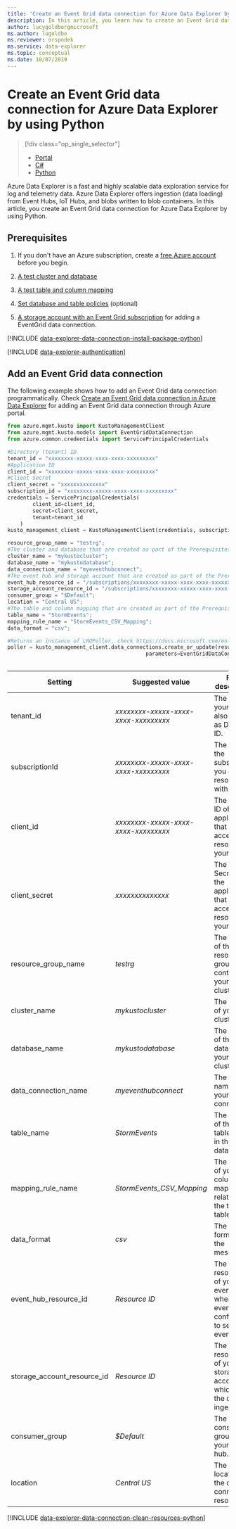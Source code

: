 ```yaml
---
title: 'Create an Event Grid data connection for Azure Data Explorer by using Python'
description: In this article, you learn how to create an Event Grid data connection for Azure Data Explorer by using Python.
author: lucygoldbergmicrosoft
ms.author: lugoldbe
ms.reviewer: orspodek
ms.service: data-explorer
ms.topic: conceptual
ms.date: 10/07/2019
---
```


# Create an Event Grid data connection for Azure Data Explorer by using Python

> [!div class="op_single_selector"]
> * [Portal](ingest-data-event-grid.md)
> * [C#](data-connection-event-grid-csharp.md)
> * [Python](data-connection-event-grid-python.md)

Azure Data Explorer is a fast and highly scalable data exploration service for log and telemetry data. Azure Data Explorer offers ingestion (data loading) from Event Hubs, IoT Hubs, and blobs written to blob containers. In this article, you create an Event Grid data connection for Azure Data Explorer by using Python.

## Prerequisites

1. If you don't have an Azure subscription, create a [free Azure account](https://azure.microsoft.com/free/) before you begin.

1. [A test cluster and database](create-cluster-database-csharp.md)

1. [A test table and column mapping](python-ingest-data.md#create-a-table-on-your-cluster)

1. [Set database and table policies](database-table-policies-csharp.md) (optional)

1. [A storage account with an Event Grid subscription](ingest-data-event-grid.md#create-an-event-grid-subscription-in-your-storage-account) for adding a EventGrid data connection. 

[!INCLUDE [data-explorer-data-connection-install-package-python](../../includes/data-explorer-data-connection-install-package-python.md)]

[!INCLUDE [data-explorer-authentication](../../includes/data-explorer-authentication.md)]

## Add an Event Grid data connection
The following example shows how to add an Event Grid data connection programmatically. Check [Create an Event Grid data connection in Azure Data Explorer](ingest-data-event-grid.md#create-an-event-grid-data-connection-in-azure-data-explorer) for adding an Event Grid data connection through Azure portal.


```Python
from azure.mgmt.kusto import KustoManagementClient
from azure.mgmt.kusto.models import EventGridDataConnection
from azure.common.credentials import ServicePrincipalCredentials

#Directory (tenant) ID
tenant_id = "xxxxxxxx-xxxxx-xxxx-xxxx-xxxxxxxxx"
#Application ID
client_id = "xxxxxxxx-xxxxx-xxxx-xxxx-xxxxxxxxx"
#Client Secret
client_secret = "xxxxxxxxxxxxxx"
subscription_id = "xxxxxxxx-xxxxx-xxxx-xxxx-xxxxxxxxx"
credentials = ServicePrincipalCredentials(
        client_id=client_id,
        secret=client_secret,
        tenant=tenant_id
    )
kusto_management_client = KustoManagementClient(credentials, subscription_id)

resource_group_name = "testrg";
#The cluster and database that are created as part of the Prerequisites
cluster_name = "mykustocluster";
database_name = "mykustodatabase";
data_connection_name = "myeventhubconnect";
#The event hub and storage account that are created as part of the Prerequisites
event_hub_resource_id = "/subscriptions/xxxxxxxx-xxxxx-xxxx-xxxx-xxxxxxxxx/resourceGroups/xxxxxx/providers/Microsoft.EventHub/namespaces/xxxxxx/eventhubs/xxxxxx"
storage_account_resource_id = "/subscriptions/xxxxxxxx-xxxxx-xxxx-xxxx-xxxxxxxxx/resourceGroups/xxxxxx/providers/Microsoft.Storage/storageAccounts/xxxxxx"
consumer_group = "$Default";
location = "Central US";
#The table and column mapping that are created as part of the Prerequisites
table_name = "StormEvents";
mapping_rule_name = "StormEvents_CSV_Mapping";
data_format = "csv";

#Returns an instance of LROPoller, check https://docs.microsoft.com/en-us/python/api/msrest/msrest.polling.lropoller?view=azure-python
poller = kusto_management_client.data_connections.create_or_update(resource_group_name=resource_group_name, cluster_name=cluster_name, database_name=database_name, data_connection_name=data_connection_name,
                                            parameters=EventGridDataConnection(storage_account_resource_id=storage_account_resource_id, event_hub_resource_id=event_hub_resource_id, 
                                                                                consumer_group=consumer_group, table_name=table_name, location=location, mapping_rule_name=mapping_rule_name, data_format=data_format))
```
|**Setting** | **Suggested value** | **Field description**|
|---|---|---|
| tenant_id | *xxxxxxxx-xxxxx-xxxx-xxxx-xxxxxxxxx* | The ID of your tenant, also known as Directory ID.|
| subscriptionId | *xxxxxxxx-xxxxx-xxxx-xxxx-xxxxxxxxx* | The ID of the subscription you create resources with.|
| client_id | *xxxxxxxx-xxxxx-xxxx-xxxx-xxxxxxxxx* | The Client ID of the application that can access resources in your tenant.|
| client_secret | *xxxxxxxxxxxxxx* | The Client Secret of the application that can access resources in your tenant. |
| resource_group_name | *testrg* | The name of the resource group containing your cluster.|
| cluster_name | *mykustocluster* | The name of your cluster.|
| database_name | *mykustodatabase* | The name of the target database in your cluster.|
| data_connection_name | *myeventhubconnect* | The desired name of your data connection.|
| table_name | *StormEvents* | The name of the target tableName in the target database.|
| mapping_rule_name | *StormEvents_CSV_Mapping* | The name of your column mapping related to the target table.|
| data_format | *csv* | The data format of the message.|
| event_hub_resource_id | *Resource ID* | The resource ID of your event hub, where the event grid is configured to send events. |
| storage_account_resource_id | *Resource ID* | The resource ID of your storage account, which holds the data for ingestion. |
| consumer_group | *$Default* | The consumer group of your event hub.|
| location | *Central US* | The location of the data connection resource.|

[!INCLUDE [data-explorer-data-connection-clean-resources-python](../../includes/data-explorer-data-connection-clean-resources-python.md)]
